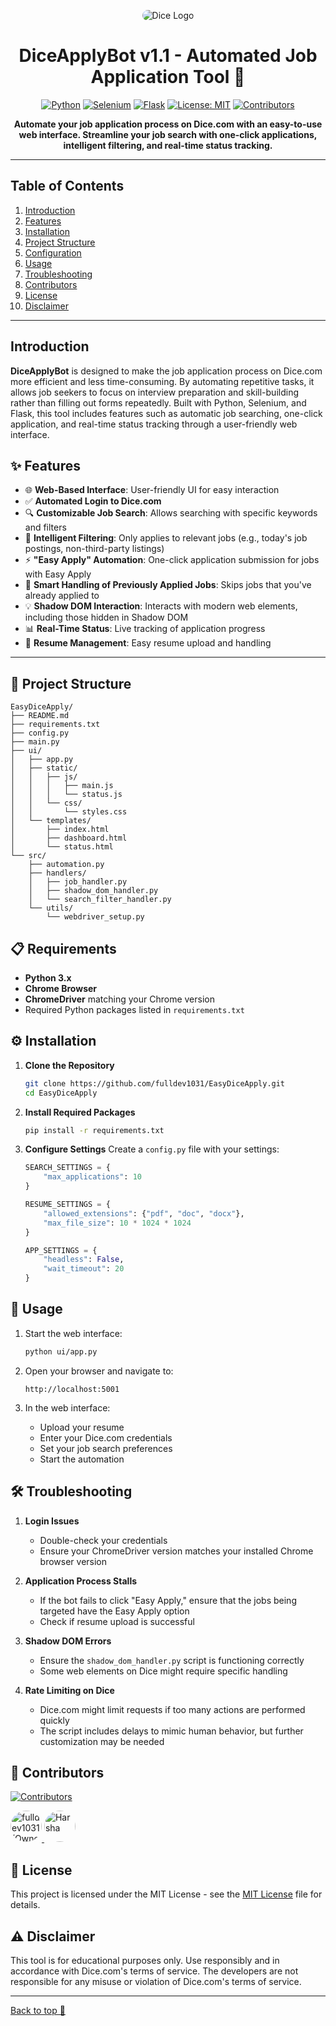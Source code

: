 <a name="top"></a>
<div align="center">
<img src="./src/img/dice_logo.png" alt="Dice Logo" style="border-radius: 15px;">

# DiceApplyBot v1.1 - Automated Job Application Tool 🚀

[![Python](https://img.shields.io/badge/Python-3.x-blue.svg?logo=python&logoColor=white)](https://www.python.org/)
[![Selenium](https://img.shields.io/badge/Selenium-Automation-green.svg?logo=selenium&logoColor=white)](https://www.selenium.dev/)
[![Flask](https://img.shields.io/badge/Flask-Web_UI-red.svg?logo=flask&logoColor=white)](https://flask.palletsprojects.com/)
[![License: MIT](https://img.shields.io/badge/License-MIT-yellow.svg)](./MIT%20License)
[![Contributors](https://img.shields.io/github/contributors/fulldev1031/EasyDiceApply)]()

**Automate your job application process on Dice.com with an easy-to-use web interface. Streamline your job search with one-click applications, intelligent filtering, and real-time status tracking.**

</div>

---

## Table of Contents

1. [Introduction](#introduction)
2. [Features](#features)
3. [Installation](#installation)
4. [Project Structure](#project-structure)
5. [Configuration](#configuration)
6. [Usage](#usage)
7. [Troubleshooting](#troubleshooting)
8. [Contributors](#contributors)
9. [License](#license)
10. [Disclaimer](#disclaimer)

---

## Introduction

**DiceApplyBot** is designed to make the job application process on Dice.com more efficient and less time-consuming. By automating repetitive tasks, it allows job seekers to focus on interview preparation and skill-building rather than filling out forms repeatedly. Built with Python, Selenium, and Flask, this tool includes features such as automatic job searching, one-click application, and real-time status tracking through a user-friendly web interface.

## ✨ Features

- 🌐 **Web-Based Interface**: User-friendly UI for easy interaction
- ✅ **Automated Login to Dice.com**
- 🔍 **Customizable Job Search**: Allows searching with specific keywords and filters
- 🎯 **Intelligent Filtering**: Only applies to relevant jobs (e.g., today's job postings, non-third-party listings)
- ⚡ **"Easy Apply" Automation**: One-click application submission for jobs with Easy Apply
- 🔄 **Smart Handling of Previously Applied Jobs**: Skips jobs that you've already applied to
- 💡 **Shadow DOM Interaction**: Interacts with modern web elements, including those hidden in Shadow DOM
- 📊 **Real-Time Status**: Live tracking of application progress
- 📁 **Resume Management**: Easy resume upload and handling

---

## 📂 Project Structure

```
EasyDiceApply/
├── README.md
├── requirements.txt
├── config.py
├── main.py
├── ui/
│   ├── app.py
│   ├── static/
│   │   ├── js/
│   │   │   ├── main.js
│   │   │   └── status.js
│   │   └── css/
│   │       └── styles.css
│   └── templates/
│       ├── index.html
│       ├── dashboard.html
│       └── status.html
└── src/
    ├── automation.py
    ├── handlers/
    │   ├── job_handler.py
    │   ├── shadow_dom_handler.py
    │   └── search_filter_handler.py
    └── utils/
        └── webdriver_setup.py
```

## 📋 Requirements

- **Python 3.x**
- **Chrome Browser**
- **ChromeDriver** matching your Chrome version
- Required Python packages listed in `requirements.txt`

## ⚙️ Installation

1. **Clone the Repository**
   ```bash
   git clone https://github.com/fulldev1031/EasyDiceApply.git
   cd EasyDiceApply
   ```

2. **Install Required Packages**
   ```bash
   pip install -r requirements.txt
   ```

3. **Configure Settings**
   Create a `config.py` file with your settings:
   ```python
   SEARCH_SETTINGS = {
       "max_applications": 10
   }

   RESUME_SETTINGS = {
       "allowed_extensions": {"pdf", "doc", "docx"},
       "max_file_size": 10 * 1024 * 1024
   }

   APP_SETTINGS = {
       "headless": False,
       "wait_timeout": 20
   }
   ```

## 🚀 Usage

1. Start the web interface:
   ```bash
   python ui/app.py
   ```

2. Open your browser and navigate to:
   ```
   http://localhost:5001
   ```

3. In the web interface:
   - Upload your resume
   - Enter your Dice.com credentials
   - Set your job search preferences
   - Start the automation

## 🛠️ Troubleshooting

1. **Login Issues**
   - Double-check your credentials
   - Ensure your ChromeDriver version matches your installed Chrome browser version

2. **Application Process Stalls**
   - If the bot fails to click "Easy Apply," ensure that the jobs being targeted have the Easy Apply option
   - Check if resume upload is successful

3. **Shadow DOM Errors**
   - Ensure the `shadow_dom_handler.py` script is functioning correctly
   - Some web elements on Dice might require specific handling

4. **Rate Limiting on Dice**
   - Dice.com might limit requests if too many actions are performed quickly
   - The script includes delays to mimic human behavior, but further customization may be needed

## 👥 Contributors

[![Contributors](https://img.shields.io/github/contributors/fulldev1031/EasyDiceApply)]()

<div align="left">
  <a href="https://github.com/fulldev1031">
    <img src="https://avatars.githubusercontent.com/fulldev1031?s=100" width="50" height="50" style="border-radius: 50%;" alt="fulldev1031 (Owner)"/>
  </a>
  <a href="https://github.com/hbuddana">
    <img src="https://avatars.githubusercontent.com/hbuddana?s=100" width="50" height="50" style="border-radius: 50%;" alt="Harsha"/>
  </a>
</div>

## 📄 License

This project is licensed under the MIT License - see the [MIT License](./MIT%20License) file for details.

## ⚠️ Disclaimer

This tool is for educational purposes only. Use responsibly and in accordance with Dice.com's terms of service. The developers are not responsible for any misuse or violation of Dice.com's terms of service.

---

[Back to top 🚀](#top)

